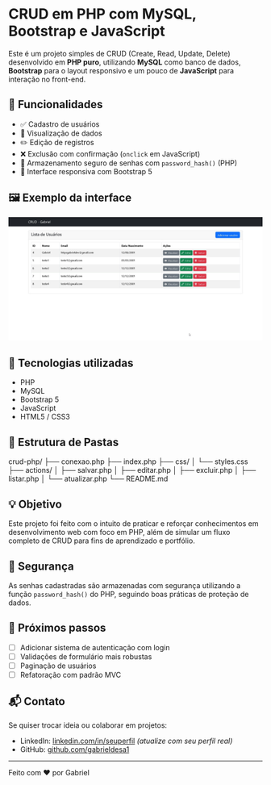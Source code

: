 # CRUD em PHP com MySQL, Bootstrap e JavaScript

Este é um projeto simples de CRUD (Create, Read, Update, Delete) desenvolvido em **PHP puro**, utilizando **MySQL** como banco de dados, **Bootstrap** para o layout responsivo e um pouco de **JavaScript** para interação no front-end.

## 🔧 Funcionalidades

- ✅ Cadastro de usuários
- 📄 Visualização de dados
- ✏️ Edição de registros
- ❌ Exclusão com confirmação (`onclick` em JavaScript)
- 🔐 Armazenamento seguro de senhas com `password_hash()` (PHP)
- 🎨 Interface responsiva com Bootstrap 5

## 🖼️ Exemplo da interface

![Tela do sistema](assets/crudimg.jfif)

## 🚀 Tecnologias utilizadas

- PHP
- MySQL
- Bootstrap 5
- JavaScript
- HTML5 / CSS3

## 📁 Estrutura de Pastas

crud-php/
├── conexao.php
├── index.php
├── css/
│ └── styles.css
├── actions/
│ ├── salvar.php
│ ├── editar.php
│ ├── excluir.php
│ ├── listar.php
│ └── atualizar.php
└── README.md

## 💡 Objetivo

Este projeto foi feito com o intuito de praticar e reforçar conhecimentos em desenvolvimento web com foco em PHP, além de simular um fluxo completo de CRUD para fins de aprendizado e portfólio.

## 🔐 Segurança

As senhas cadastradas são armazenadas com segurança utilizando a função `password_hash()` do PHP, seguindo boas práticas de proteção de dados.

## 🧠 Próximos passos

- [ ] Adicionar sistema de autenticação com login
- [ ] Validações de formulário mais robustas
- [ ] Paginação de usuários
- [ ] Refatoração com padrão MVC

## 📬 Contato

Se quiser trocar ideia ou colaborar em projetos:

- LinkedIn: [linkedin.com/in/seuperfil](https://www.linkedin.com) *(atualize com seu perfil real)*
- GitHub: [github.com/gabrieldesa1](https://github.com/gabrieldesa1)

---

Feito com ❤️ por Gabriel